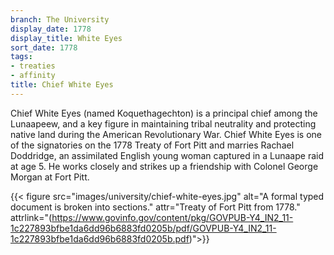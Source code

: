 ```yaml
---
branch: The University
display_date: 1778
display_title: White Eyes
sort_date: 1778
tags:
- treaties
- affinity
title: Chief White Eyes
---
```


Chief White Eyes (named Koquethagechton) is a principal chief among the Lunaapeew, and a key figure in maintaining tribal neutrality and protecting native land during the American Revolutionary War. Chief White Eyes is one of the signatories on the 1778 Treaty of Fort Pitt and marries Rachael Doddridge, an assimilated English young woman captured in a Lunaape raid at age 5. He works closely and strikes up a friendship with Colonel George Morgan at Fort Pitt.


{{< figure src="images/university/chief-white-eyes.jpg" alt="A formal typed document is broken into sections." attr="Treaty of Fort Pitt from 1778." attrlink="(https://www.govinfo.gov/content/pkg/GOVPUB-Y4_IN2_11-1c227893bfbe1da6dd96b6883fd0205b/pdf/GOVPUB-Y4_IN2_11-1c227893bfbe1da6dd96b6883fd0205b.pdf)">}}

